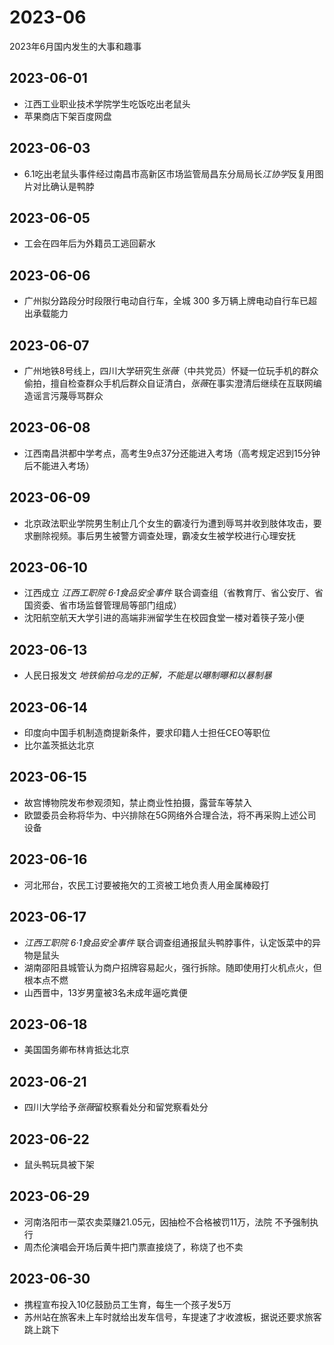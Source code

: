 # 2023-06
2023年6月国内发生的大事和趣事
## 2023-06-01
* 江西工业职业技术学院学生吃饭吃出老鼠头
* 苹果商店下架百度网盘
## 2023-06-03
* 6.1吃出老鼠头事件经过南昌市高新区市场监管局昌东分局局长*江协学*反复用图片对比确认是鸭脖
## 2023-06-05
* 工会在四年后为外籍员工逃回薪水
## 2023-06-06
* 广州拟分路段分时段限行电动自行车，全城 300 多万辆上牌电动自行车已超出承载能力
## 2023-06-07
* 广州地铁8号线上，四川大学研究生*张薇*（中共党员）怀疑一位玩手机的群众偷拍，擅自检查群众手机后群众自证清白，*张薇*在事实澄清后继续在互联网编造谣言污蔑辱骂群众
## 2023-06-08
* 江西南昌洪都中学考点，高考生9点37分还能进入考场（高考规定迟到15分钟后不能进入考场）
## 2023-06-09
* 北京政法职业学院男生制止几个女生的霸凌行为遭到辱骂并收到肢体攻击，要求删除视频。事后男生被警方调查处理，霸凌女生被学校进行心理安抚
## 2023-06-10
* 江西成立 *江西工职院 6·1食品安全事件* 联合调查组（省教育厅、省公安厅、省国资委、省市场监督管理局等部门组成）
* 沈阳航空航天大学引进的高端非洲留学生在校园食堂一楼对着筷子笼小便
## 2023-06-13
* 人民日报发文 *地铁偷拍乌龙的正解，不能是以曝制曝和以暴制暴*
## 2023-06-14
* 印度向中国手机制造商提新条件，要求印籍人士担任CEO等职位
* 比尔盖茨抵达北京
## 2023-06-15
* 故宫博物院发布参观须知，禁止商业性拍摄，露营车等禁入
* 欧盟委员会称将华为、中兴排除在5G网络外合理合法，将不再采购上述公司设备
## 2023-06-16
* 河北邢台，农民工讨要被拖欠的工资被工地负责人用金属棒殴打
## 2023-06-17
* *江西工职院 6·1食品安全事件* 联合调查组通报鼠头鸭脖事件，认定饭菜中的异物是鼠头
* 湖南邵阳县城管认为商户招牌容易起火，强行拆除。随即使用打火机点火，但根本点不燃
* 山西晋中，13岁男童被3名未成年逼吃粪便
## 2023-06-18
* 美国国务卿布林肯抵达北京
## 2023-06-21
* 四川大学给予*张薇*留校察看处分和留党察看处分
## 2023-06-22
* 鼠头鸭玩具被下架
## 2023-06-29
* 河南洛阳市一菜农卖菜赚21.05元，因抽检不合格被罚11万，法院 不予强制执行
* 周杰伦演唱会开场后黄牛把门票直接烧了，称烧了也不卖
## 2023-06-30
* 携程宣布投入10亿鼓励员工生育，每生一个孩子发5万
* 苏州站在旅客未上车时就给出发车信号，车提速了才收渡板，据说还要求旅客跳上跳下